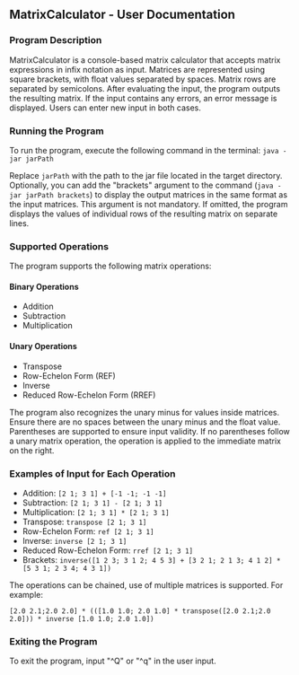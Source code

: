 ## MatrixCalculator - User Documentation

### Program Description
MatrixCalculator is a console-based matrix calculator that accepts matrix expressions in infix notation as input. Matrices are represented using square brackets, with float values separated by spaces. Matrix rows are separated by semicolons. After evaluating the input, the program outputs the resulting matrix. If the input contains any errors, an error message is displayed. Users can enter new input in both cases.

### Running the Program
To run the program, execute the following command in the terminal:
`java -jar jarPath`

Replace `jarPath` with the path to the jar file located in the target directory. Optionally, you can add the "brackets" argument to the command (`java -jar jarPath brackets`) to display the output matrices in the same format as the input matrices. This argument is not mandatory. If omitted, the program displays the values of individual rows of the resulting matrix on separate lines.

### Supported Operations
The program supports the following matrix operations:

#### Binary Operations
- Addition
- Subtraction
- Multiplication

#### Unary Operations
- Transpose
- Row-Echelon Form (REF)
- Inverse
- Reduced Row-Echelon Form (RREF)

The program also recognizes the unary minus for values inside matrices. Ensure there are no spaces between the unary minus and the float value. Parentheses are supported to ensure input validity. If no parentheses follow a unary matrix operation, the operation is applied to the immediate matrix on the right.

### Examples of Input for Each Operation

- Addition: `[2 1; 3 1] + [-1 -1; -1 -1]`
- Subtraction: `[2 1; 3 1] - [2 1; 3 1]`
- Multiplication: `[2 1; 3 1] * [2 1; 3 1]`
- Transpose: `transpose [2 1; 3 1]`
- Row-Echelon Form: `ref [2 1; 3 1]`
- Inverse: `inverse [2 1; 3 1]`
- Reduced Row-Echelon Form: `rref [2 1; 3 1]`
- Brackets: `inverse([1 2 3; 3 1 2; 4 5 3] + [3 2 1; 2 1 3; 4 1 2] * [5 3 1; 2 3 4; 4 3 1])`

The operations can be chained, use of multiple matrices is supported.
For example:

`[2.0 2.1;2.0 2.0] * (([1.0 1.0; 2.0 1.0] * transpose([2.0 2.1;2.0 2.0])) * inverse [1.0 1.0; 2.0 1.0])`


### Exiting the Program
To exit the program, input "^Q" or "^q" in the user input.
